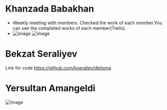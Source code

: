 # Khanzada Babakhan
* Weekly meeting with members. Checked the work of each member.You can see the completed works of each member(Trello).
* ![image](https://user-images.githubusercontent.com/78099157/166158111-aae3df0d-7f47-486a-b391-d4d484c4755b.png)
![image](https://user-images.githubusercontent.com/78099157/166158125-9907a45f-feda-4cfd-b707-3ee73a98a198.png)

# Bekzat Seraliyev
Link for code https://github.com/bseraliev/diploma
# Yersultan Amangeldi
![image](https://user-images.githubusercontent.com/47381215/166289919-e2e36aac-ea7d-498b-8b73-33dbfca0e470.png)
